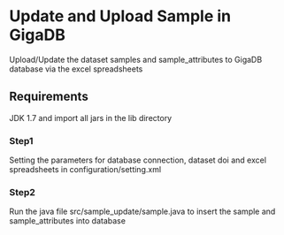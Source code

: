 # Update and Upload Sample in GigaDB
Upload/Update the dataset samples and sample_attributes to GigaDB database via the excel spreadsheets

## Requirements
JDK 1.7 and import all jars in the lib directory

### Step1
Setting the parameters for database connection, dataset doi and excel spreadsheets in configuration/setting.xml

### Step2
Run the java file src/sample_update/sample.java to insert the sample and sample_attributes into database
